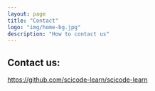 ```yaml
---
layout: page
title: "Contact"
logo: "img/home-bg.jpg"
description: "How to contact us"
---
```


## Contact us:

https://github.com/scicode-learn/scicode-learn